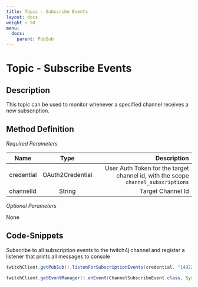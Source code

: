 ```yaml
---
title: Topic - Subscribe Events
layout: docs
weight : 50
menu: 
  docs:
    parent: PubSub
---
```


# Topic - Subscribe Events

## Description

This topic can be used to monitor whenever a specified channel receives a new subscription.

## Method Definition

*Required Parameters*

| Name          | Type      | Description  |
| ------------- |:---------:| -----------------:|
| credential | OAuth2Credential | User Auth Token for the target channel id, with the scope `channel_subscriptions` |
| channelId | String | Target Channel Id |

*Optional Parameters*

None

## Code-Snippets

Subscribe to all subscription events to the twitch4j channel and register a listener that prints all messages to console

```java
twitchClient.getPubSub().listenForSubscriptionEvents(credential, "149223493");

twitchClient.getEventManager().onEvent(ChannelSubscribeEvent.class, System.out::println);
```
